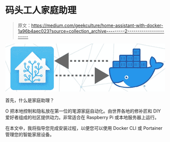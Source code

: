 # 码头工人家庭助理

> 原文：<https://medium.com/geekculture/home-assistant-with-docker-1a96b4aec023?source=collection_archive---------2----------------------->

![](img/1bdcaf950670c8008350f3b56ac3e216.png)

首先，什么是家庭助理？

O 把本地控制和隐私放在第一位的笔源家庭自动化。由世界各地的修补匠和 DIY 爱好者组成的社区提供动力。非常适合在 Raspberry Pi 或本地服务器上运行。

在本文中，我将指导您完成安装过程，以便您可以使用 Docker CLI 或 Portainer 管理您的智能家居设备。